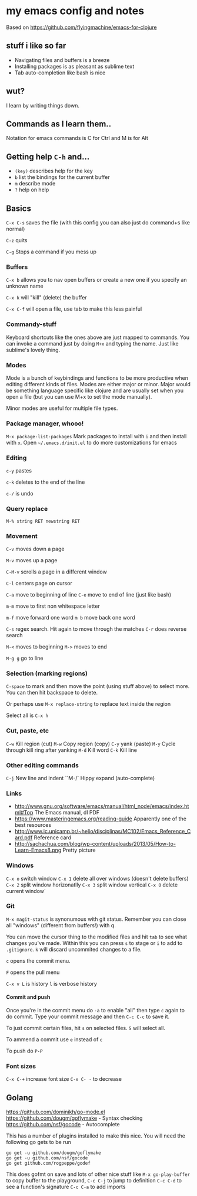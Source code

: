 # my emacs config and notes

Based on https://github.com/flyingmachine/emacs-for-clojure

## stuff i like so far

- Navigating files and buffers is a breeze
- Installing packages is as pleasant as sublime text
- Tab auto-completion like bash is nice

## wut?

I learn by writing things down.

## Commands as I learn them..

Notation for emacs commands is C for Ctrl and M is for Alt

## Getting help `C-h` and...

- `(key)` describes help for the key
- `b` list the bindings for the current buffer
- `m` describe mode
- `?` help on help

## Basics

`C-x C-s` saves the file (with this config you can also just do command+s like normal)

`C-z` quits

`C-g` Stops a command if you mess up

### Buffers

`C-x b` allows you to nav open buffers or create a new one if you specify an unknown name

`C-x k` will "kill" (delete) the buffer

`C-x C-f` will open a file, use tab to make this less painful

### Commandy-stuff

Keyboard shortcuts like the ones above are just mapped to commands. You can invoke a command just by doing `M+x` and typing the name. Just like sublime's lovely thing.

### Modes

Mode is a bunch of keybindings and functions to be more productive when editing different kinds of files. Modes are either major or minor. Major would be something language specific like clojure and are usually set when you open a file (but you can use M+x to set the mode manually).

Minor modes are useful for multiple file types. 

### Package manager, whooo! 

`M-x package-list-packages` Mark packages to install with `i` and then install with `x`.
Open `~/.emacs.d/init.el` to do more customizations for emacs

### Editing

`c-y` pastes

`c-k` deletes to the end of the line

`c-/` is undo

### Query replace

`M-% string RET newstring RET`

### Movement

`C-v` moves down a page

`M-v` moves up a page

`C-M-v` scrolls a page in a different window

`C-l` centers page on cursor

`C-a` move to beginning of line `C-e` move to end of line (just like bash)

`m-m` move to first non whitespace letter

`m-f` move forward one word `m b` move back one word

`C-s` regex search. Hit again to move through the matches `C-r` does reverse search

`M-<` moves to beginning `M->` moves to end

`M-g g` go to line

### Selection (marking regions)

`C-space` to mark and then move the point (using stuff above) to select more. You can then hit backspace to delete.

Or perhaps use `M-x replace-string` to replace text inside the region

Select all is `C-x h`

### Cut, paste, etc

`C-w` Kill region (cut) `M-w` Copy region (copy)
`C-y` yank (paste) `M-y` Cycle through kill ring after yanking
`M-d` Kill word
`C-k` Kill line

### Other editing commands

`C-j` New line and indent
``M-/` Hippy expand (auto-complete)

### Links 

- http://www.gnu.org/software/emacs/manual/html_node/emacs/index.html#Top The Emacs manual, dl PDF
- https://www.masteringemacs.org/reading-guide Apparently one of the best resources
- http://www.ic.unicamp.br/~helio/disciplinas/MC102/Emacs_Reference_Card.pdf Reference card
- http://sachachua.com/blog/wp-content/uploads/2013/05/How-to-Learn-Emacs8.png Pretty picture


### Windows

`C-x o` switch window
`C-x 1` delete all over windows (doesn't delete buffers)
`C-x 2` split window horizonatlly
`C-x 3` split window vertical
`C-x 0` delete current window`

### Git

`M-x magit-status` is synonumous with git status. Remember you can close all "windows" (different from buffers!) with q.

You can move the cursor thing to the modified files and hit `tab` to see what changes you've made. Within this you can press `s` to stage or `i` to add to `.gitignore`. `k` will discard uncommited changes to a file.

`c` opens the commit menu.

`F` opens the pull menu

`C-x v L` is history `l` is verbose history

#### Commit and push

Once you're in the commit menu do `-a` to enable "all" then type `c` again to do commit. Type your commit message and then `C-c C-c` to save it.

To just commit certain files, hit `s` on selected files. `S` will select all.

To ammend a commit use `e` instead of `c`

To push do `P-P`

### Font sizes

`C-x C-+` increase font size `C-x C- -` to decrease

## Golang

https://github.com/dominikh/go-mode.el
https://github.com/dougm/goflymake - Syntax checking
https://github.com/nsf/gocode - Autocomplete

This has a number of plugins installed to make this nice. You will need the following go gets to be run

    go get -u github.com/dougm/goflymake
    go get -u github.com/nsf/gocode
    go get github.com/rogpeppe/godef

This does gofmt on save and lots of other nice stuff like `M-x go-play-buffer` to copy buffer to the playground, `C-c C-j` to jump to definition `C-c C-d` to see a function's signature `C-c C-a` to add imports  
